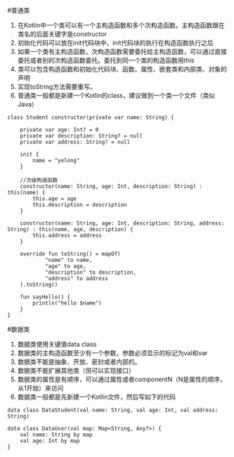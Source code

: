 #普通类
1. 在Kotlin中一个类可以有一个主构造函数和多个次构造函数。主构造函数跟在类名的后面关键字是constructor
2. 初始化代码可以放在init代码块中，init代码块的执行在构造函数执行之后
3. 如果一个类有主构造函数，次构造函数需要委托给主构造函数，可以通过直接委托或者别的次构造函数委托。委托到同一个类的构造函数用this
4. 类可以包含构造函数和初始化代码块、函数、属性、嵌套类和内部类、对象的声明
5. 实现toString方法需要重写。
6. 普通类一般都是新建一个Kotlin的class，建议做到一个类一个文件（类似Java）

```
class Student constructor(private var name: String) {

    private var age: Int? = 0
    private var description: String? = null
    private var address: String? = null

    init {
        name = "yelong"
    }

    //次级构造函数
    constructor(name: String, age: Int, description: String) : this(name) {
        this.age = age
        this.description = description
    }

    constructor(name: String, age: Int, description: String, address: String) : this(name, age, description) {
        this.address = address
    }

    override fun toString() = mapOf(
            "name" to name,
            "age" to age,
            "description" to description,
            "address" to address
    ).toString()

    fun sayHello() {
        println("hello $name")
    }
}

```

#数据类
1. 数据类使用关键值data class 
2. 数据类的主构造函数至少有一个参数，参数必须显示的标记为val和var
3. 数据类不能是抽象、开放、密封或者内部的。
4. 数据类不能扩展其他类（但可以实现接口）
5. 数据类的属性是有顺序，可以通过属性或者componentN（N是属性的顺序，从1开始）来访问
6. 数据类一般都是先新建一个Kotlin文件，然后写如下的代码

```
data class DataStudent(val name: String, val age: Int, val address: String)

data class DataUser(val map: Map<String, Any?>) {
    val name: String by map
    val age: Int by map
}

```